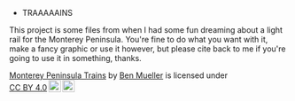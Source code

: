 * TRAAAAAINS

This project is some files from when I had some fun dreaming about a light rail for the Monterey Peninsula. You're fine to do what you want with it, make a fancy graphic or use it however, but please cite back to me if you're going to use it in something, thanks.

 <p xmlns:cc="http://creativecommons.org/ns#" xmlns:dct="http://purl.org/dc/terms/"><a property="dct:title" rel="cc:attributionURL" href="https://github.com/Madwonk/Monterey-Peninsula-Traaaains">Monterey Peninsula Trains</a> by <a rel="cc:attributionURL dct:creator" property="cc:attributionName" href="https://twitter.com/madwonk">Ben Mueller</a> is licensed under <a href="http://creativecommons.org/licenses/by/4.0/?ref=chooser-v1" target="_blank" rel="license noopener noreferrer" style="display:inline-block;">CC BY 4.0<img style="height:22px!important;margin-left:3px;vertical-align:text-bottom;" src="https://mirrors.creativecommons.org/presskit/icons/cc.svg?ref=chooser-v1"><img style="height:22px!important;margin-left:3px;vertical-align:text-bottom;" src="https://mirrors.creativecommons.org/presskit/icons/by.svg?ref=chooser-v1"></a></p> 
